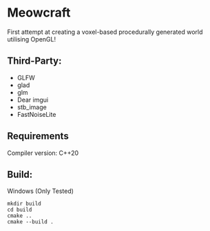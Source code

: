 # Meowcraft

First attempt at creating a voxel-based procedurally generated world utilising OpenGL!

## Third-Party:
- GLFW
- glad
- glm
- Dear imgui
- stb_image
- FastNoiseLite
  
## Requirements
Compiler version: C++20

## Build:
Windows (Only Tested)
```
mkdir build
cd build
cmake ..
cmake --build .
```
